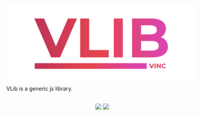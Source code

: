 <p align="center">
<img src="https://github.com/vandenberghinc/vlib/blob/main/dev/media/icon/stroke.png?raw=true" alt="VWeb" width="500">
</p>  
VLib is a generic js library.
<br><br>
<p align="center">
    <img src="https://img.shields.io/badge/version-1.1.7-orange">
    <img src="https://img.shields.io/badge/status-maintained-forestgreen">
</p> 
<br><br>